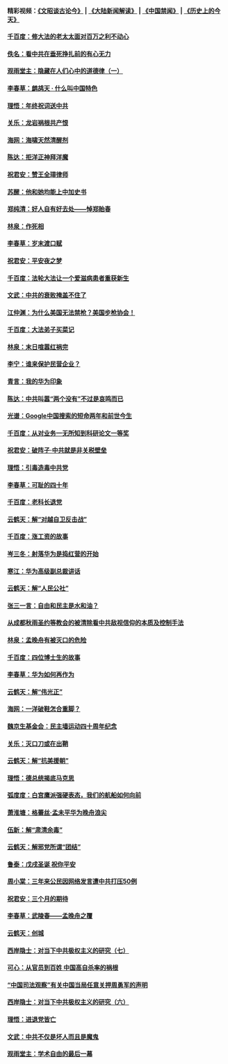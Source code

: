 #### 精彩视频：[《文昭谈古论今》](https://github.com/gfw-breaker/wenzhao/blob/master/README.md?t=12271231) | [《大陆新闻解读》](https://github.com/gfw-breaker/ntdtv-comedy/blob/master/README.md?t=12271231) | [《中国禁闻》](https://github.com/gfw-breaker/ntdtv-news/blob/master/README.md?t=12271231) | [《历史上的今天》](https://github.com/gfw-breaker/today-in-history/blob/master/README.md?t=12271231) 

#### [千百度：修大法的老太太面对百万之利不动心](../pages/nsc993/n10934913.md?t=12271231) 

#### [佚名：看中共在垂死挣扎前的有心无力](../pages/nsc993/n10934707.md?t=12271231) 

#### [观雨堂主：隐藏在人们心中的道德律（一）](../pages/nsc993/n10934699.md?t=12271231) 

#### [李春草：鹧鸪天 ‧ 什么叫中国特色](../pages/nsc993/n10934694.md?t=12271231) 

#### [理悟：年终祝词送中共](../pages/nsc993/n10933269.md?t=12271231) 

#### [关乐：龙岩祸根共产恨](../pages/nsc993/n10933253.md?t=12271231) 

#### [海网：海啸天然清醒剂](../pages/nsc993/n10933251.md?t=12271231) 

#### [陈达：拒洋正神拜洋魔](../pages/nsc993/n10933235.md?t=12271231) 

#### [祝君安：赞王全璋律师](../pages/nsc993/n10933273.md?t=12271231) 

#### [苏醒：他和她均能上中加史书](../pages/nsc993/n10933262.md?t=12271231) 

#### [郑纯清：好人自有好去处——悼郑贻春](../pages/nsc993/n10933256.md?t=12271231) 

#### [林泉：作死相](../pages/nsc993/n10933248.md?t=12271231) 

#### [李春草：岁末渡口赋](../pages/nsc993/n10933243.md?t=12271231) 

#### [祝君安：平安夜之梦](../pages/nsc993/n10931089.md?t=12271231) 

#### [千百度：法轮大法让一个爱滋病患者重获新生](../pages/nsc993/n10931128.md?t=12271231) 

#### [文武：中共的衰败掩盖不住了](../pages/nsc993/n10931085.md?t=12271231) 

#### [江仲渊：为什么美国无法禁枪？美国步枪协会！](../pages/nsc993/n10931078.md?t=12271231) 

#### [千百度：大法弟子买菜记](../pages/nsc993/n10929626.md?t=12271231) 

#### [林泉：末日喧嚣红祸完](../pages/nsc993/n10929158.md?t=12271231) 

#### [李宁：谁来保护民营企业？](../pages/nsc993/n10929049.md?t=12271231) 

#### [青言：我的华为印象](../pages/nsc993/n10927223.md?t=12271231) 

#### [陈达：中共叫嚣“两个没有”不过是哀鸣而已](../pages/nsc993/n10927213.md?t=12271231) 

#### [光谱：Google中国搜索的短命两年和前世今生](../pages/nsc993/n10927202.md?t=12271231) 

#### [千百度：从对业务一无所知到科研论文一等奖](../pages/nsc993/n10924400.md?t=12271231) 

#### [祝君安：破阵子‧中共就是非关税壁垒](../pages/nsc993/n10924033.md?t=12271231) 

#### [理悟：引毒造毒中共党](../pages/nsc993/n10922164.md?t=12271231) 

#### [李春草：可耻的四十年](../pages/nsc993/n10922095.md?t=12271231) 

#### [千百度：老科长退党](../pages/nsc993/n10922047.md?t=12271231) 

#### [云鹤天：解“对越自卫反击战”](../pages/nsc993/n10921340.md?t=12271231) 

#### [千百度：涨工资的故事](../pages/nsc993/n10919446.md?t=12271231) 

#### [岑三冬：射落华为是捣红营的开始](../pages/nsc993/n10919253.md?t=12271231) 

#### [寒江：华为高级副总裁讲话](../pages/nsc993/n10919239.md?t=12271231) 

#### [云鹤天：解“人民公社”](../pages/nsc993/n10917506.md?t=12271231) 

#### [张三一言：自由和民主是水和油？](../pages/nsc993/n10917501.md?t=12271231) 

#### [从成都秋雨圣约等教会的被清除看中共敌视信仰的本质及控制手法](../pages/nsc993/n10917309.md?t=12271231) 

#### [林泉：孟晚舟有被灭口的危险](../pages/nsc993/n10917305.md?t=12271231) 

#### [千百度：四位博士生的故事](../pages/nsc993/n10915623.md?t=12271231) 

#### [李春草：华为如何再作为](../pages/nsc993/n10915065.md?t=12271231) 

#### [云鹤天：解“伟光正”](../pages/nsc993/n10915024.md?t=12271231) 

#### [海网：一洋破鞋怎合重脚？](../pages/nsc993/n10914810.md?t=12271231) 

#### [魏京生基金会：民主墙运动四十周年纪念](../pages/nsc993/n10913787.md?t=12271231) 

#### [关乐：灭口刀或在出鞘](../pages/nsc993/n10910233.md?t=12271231) 

#### [云鹤天：解“抗美援朝”](../pages/nsc993/n10910225.md?t=12271231) 

#### [理悟：德总统揭底马克思](../pages/nsc993/n10907949.md?t=12271231) 

#### [弧度度：白宫鹰派强硬表态，我们的航船如何向前](../pages/nsc993/n10907681.md?t=12271231) 

#### [萧淮塘：格蕾丝‧孟未平华为晚舟浪尖](../pages/nsc993/n10907590.md?t=12271231) 

#### [伍新：解“肃清余毒”](../pages/nsc993/n10906830.md?t=12271231) 

#### [云鹤天：解邪党所谓“团结”](../pages/nsc993/n10906823.md?t=12271231) 

#### [鲁泰：戊戌圣诞 祝你平安](../pages/nsc993/n10906813.md?t=12271231) 

#### [周小棠：三年来公民因网络发言遭中共打压50例](../pages/nsc993/n10906801.md?t=12271231) 

#### [祝君安：三个月的期待](../pages/nsc993/n10906797.md?t=12271231) 

#### [李春草：武陵春——孟晚舟之覆](../pages/nsc993/n10904804.md?t=12271231) 

#### [云鹤天：创城](../pages/nsc993/n10904572.md?t=12271231) 

#### [西岸隐士：对当下中共极权主义的研究（七）](../pages/nsc993/n10894592.md?t=12271231) 

#### [可心：从官员到百姓 中国高自杀率的祸根](../pages/nsc993/n10899801.md?t=12271231) 

#### [“中国司法观察”有关中国当局任意关押周勇军的声明](../pages/nsc993/n10899323.md?t=12271231) 

#### [西岸隐士：对当下中共极权主义的研究（六）](../pages/nsc993/n10894563.md?t=12271231) 

#### [理悟：进退党皆亡](../pages/nsc993/n10896617.md?t=12271231) 

#### [文武：中共不仅是坏人而且是魔鬼](../pages/nsc993/n10896590.md?t=12271231) 

#### [观雨堂主：学术自由的最后一幕](../pages/nsc993/n10896282.md?t=12271231) 

